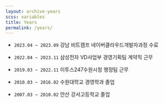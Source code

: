 ```yaml
---
layout: archive-years
scss: variables
title: Years
permalink: /years/
---
```


- `2023.04 ~ 2023.09` 강남 비트캠프 네이버클라우드개발자과정 수료  
   
  
- `2022.04 ~ 2023.11` 삼성전자 VD사업부 경영기획팀 계약직 근무  
- `2019.03 ~ 2022.11` 이투스247수원시청 행정팀 근무  
  
   
- `2010.03 ~ 2016.02` 수원대학교 경영학과 졸업  
- `2007.03 ~ 2010.02` 안산 강서고등학교 졸업    



  
  


